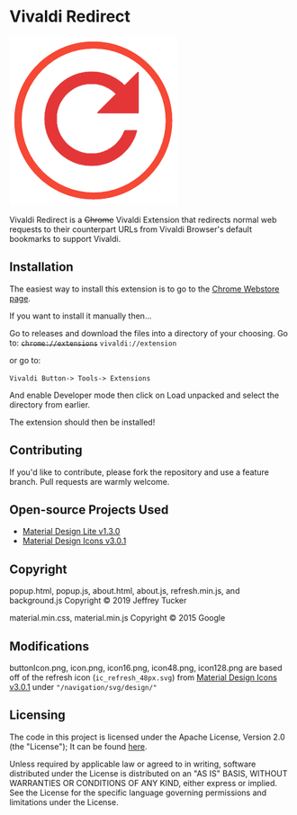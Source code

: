 # Vivaldi Redirect

![Vivaldi Redirect](icon.png)

Vivaldi Redirect is a ~~Chrome~~ Vivaldi Extension that redirects normal web requests to their counterpart URLs from Vivaldi Browser's default bookmarks to support Vivaldi.

## Installation

The easiest way to install this extension is to go to the [Chrome Webstore page](https://chrome.google.com/webstore/detail/vivaldi-redirect/kpaefdmmdcioicgjfpbmlaokcnidljdf).

If you want to install it manually then...

Go to releases and download the files into a directory of your choosing. Go to:
~~`chrome://extensions`~~ `vivaldi://extension` 

or go to:

`Vivaldi Button-> Tools-> Extensions`

And enable Developer mode then click on Load unpacked and select the directory from earlier.

The extension should then be installed!

## Contributing

If you'd like to contribute, please fork the repository and use a feature
branch. Pull requests are warmly welcome.

## Open-source Projects Used

- [Material Design Lite v1.3.0](https://github.com/google/material-design-lite/)
- [Material Design Icons v3.0.1](https://github.com/google/material-design-icons)

## Copyright

popup.html, popup.js, about.html, about.js, refresh.min.js, and background.js Copyright © 2019 Jeffrey Tucker

material.min.css, material.min.js Copyright © 2015 Google

## Modifications

buttonIcon.png, icon.png, icon16.png, icon48.png, icon128.png are based off of the refresh icon (`ic_refresh_48px.svg`) from [Material Design Icons v3.0.1](https://github.com/google/material-design-icons) under `"/navigation/svg/design/"`

## Licensing

The code in this project is licensed under  the Apache License, Version 2.0 (the "License"); It can be found [here](http://www.apache.org/licenses/LICENSE-2.0).

Unless required by applicable law or agreed to in writing, software
distributed under the License is distributed on an "AS IS" BASIS,
WITHOUT WARRANTIES OR CONDITIONS OF ANY KIND, either express or implied.
See the License for the specific language governing permissions and
limitations under the License.